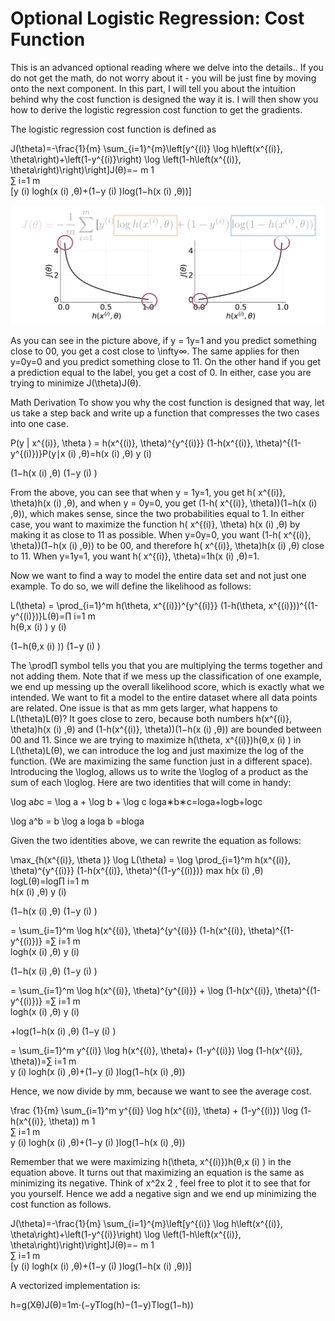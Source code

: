 # Optional Logistic Regression: Cost Function
This is an advanced optional reading where we delve into the details.. If you do not get the math, do not worry about it - you will be just fine by moving onto the next component. In this part, I will tell you about the intuition behind why the cost function is designed the way it is. I will then show you how to derive the logistic regression cost function to get the gradients. 

The logistic regression cost function is defined as 

 J(\theta)=-\frac{1}{m} \sum_{i=1}^{m}\left[y^{(i)} \log h\left(x^{(i)}, \theta\right)+\left(1-y^{(i)}\right) \log \left(1-h\left(x^{(i)}, \theta\right)\right)\right]J(θ)=− 
m
1
​	
 ∑ 
i=1
m
​	
 [y 
(i)
 logh(x 
(i)
 ,θ)+(1−y 
(i)
 )log(1−h(x 
(i)
 ,θ))]

![](zL6sM-PyTsO-rDPj8r7DrA_89c49e130c854fd3b754.png)

As you can see in the picture above, if y = 1y=1 and you predict something close to 00, you get a cost close to \infty∞. The same applies for then y=0y=0 and you predict something close to 11. On the other hand if you get a prediction equal to the label, you get a cost of 0. In either, case you are trying to minimize J(\theta)J(θ). 

Math Derivation
To show you why the cost function is designed that way, let us take a step 
back and write up a function that compresses the two cases into one case. 

P(y | x^{(i)}, \theta ) = h(x^{(i)}, \theta)^{y^{(i)}} (1-h(x^{(i)}, \theta)^{(1-y^{(i)})}P(y∣x 
(i)
 ,θ)=h(x 
(i)
 ,θ) 
y 
(i)
 
 (1−h(x 
(i)
 ,θ) 
(1−y 
(i)
 )
 

From the above, you can see that when y = 1y=1, you get h( x^{(i)}, \theta)h(x 
(i)
 ,θ), and when y = 0y=0, you get (1-h( x^{(i)}, \theta))(1−h(x 
(i)
 ,θ)), which makes sense, since the two probabilities equal to 1. In either case, you want to maximize the function h( x^{(i)}, \theta) h(x 
(i)
 ,θ) by making it as close to 11 as possible. When y=0y=0, you want (1-h( x^{(i)}, \theta))(1−h(x 
(i)
 ,θ)) to be 00, and therefore  h( x^{(i)}, \theta)h(x 
(i)
 ,θ) close to 11. When y=1y=1, you want h( x^{(i)}, \theta)=1h(x 
(i)
 ,θ)=1.

Now we want to find a way to model the entire data set and not just one example. To do so, we will define the likelihood as follows: 

L(\theta) = \prod_{i=1}^m  h(\theta, x^{(i)})^{y^{(i)}} (1-h(\theta, x^{(i)}))^{(1-y^{(i)})}L(θ)=∏ 
i=1
m
​	
 h(θ,x 
(i)
 ) 
y 
(i)
 
 (1−h(θ,x 
(i)
 )) 
(1−y 
(i)
 )
 

The \prod∏ symbol tells you that you are multiplying the terms together and not adding them. Note that if we mess up the classification of one example, we end up messing up the overall likelihood score, which is exactly what we intended. We want to fit a model to the entire dataset where all data points are related. One issue is that as mm gets larger, what happens to L(\theta)L(θ)? It goes close to zero, because both numbers  h(x^{(i)}, \theta)h(x 
(i)
 ,θ) and  (1-h(x^{(i)}, \theta))(1−h(x 
(i)
 ,θ)) are bounded between 00 and 11. Since we are trying to maximize h(\theta, x^{(i)})h(θ,x 
(i)
 ) in L(\theta)L(θ), we can introduce the log and just maximize the log of the function. (We are maximizing the same function just in a different space). Introducing the \loglog, allows us to write the \loglog of a product as the sum of each \loglog. Here are two identities that will come in handy: 

 \log a*b*c = \log a + \log b + \log c loga∗b∗c=loga+logb+logc

 \log a^b = b \log a loga 
b
 =bloga

Given the two identities above, we can rewrite the equation as follows: 

\max_{h(x^{(i)}, \theta )} \log L(\theta) = \log \prod_{i=1}^m h(x^{(i)}, \theta)^{y^{(i)}} (1-h(x^{(i)}, \theta)^{(1-y^{(i)})} max 
h(x 
(i)
 ,θ)
​	
 logL(θ)=log∏ 
i=1
m
​	
 h(x 
(i)
 ,θ) 
y 
(i)
 
 (1−h(x 
(i)
 ,θ) 
(1−y 
(i)
 )
 

 = \sum_{i=1}^m  \log  h(x^{(i)}, \theta)^{y^{(i)}} (1-h(x^{(i)}, \theta)^{(1-y^{(i)})} =∑ 
i=1
m
​	
 logh(x 
(i)
 ,θ) 
y 
(i)
 
 (1−h(x 
(i)
 ,θ) 
(1−y 
(i)
 )
 

= \sum_{i=1}^m  \log h(x^{(i)}, \theta)^{y^{(i)}}  + \log (1-h(x^{(i)}, \theta)^{(1-y^{(i)})} =∑ 
i=1
m
​	
 logh(x 
(i)
 ,θ) 
y 
(i)
 
 +log(1−h(x 
(i)
 ,θ) 
(1−y 
(i)
 )
 

= \sum_{i=1}^m  y^{(i)}  \log  h(x^{(i)}, \theta)+ (1-y^{(i)})  \log (1-h(x^{(i)}, \theta))=∑ 
i=1
m
​	
 y 
(i)
 logh(x 
(i)
 ,θ)+(1−y 
(i)
 )log(1−h(x 
(i)
 ,θ))

Hence, we now divide by mm, because we want to see the average cost. 

\frac {1}{m} \sum_{i=1}^m  y^{(i)}  \log  h(x^{(i)}, \theta) + (1-y^{(i)})  \log (1- h(x^{(i)}, \theta)) 
m
1
​	
 ∑ 
i=1
m
​	
 y 
(i)
 logh(x 
(i)
 ,θ)+(1−y 
(i)
 )log(1−h(x 
(i)
 ,θ))

Remember that we were maximizing h(\theta, x^{(i)})h(θ,x 
(i)
 ) in the equation above. It turns out that maximizing an equation is the same as minimizing its negative. Think of x^2x 
2
 , feel free to plot it to see that for you yourself. Hence we add a negative sign and we end up minimizing the cost function as follows. 

 J(\theta)=-\frac{1}{m} \sum_{i=1}^{m}\left[y^{(i)} \log h\left(x^{(i)}, \theta\right)+\left(1-y^{(i)}\right) \log \left(1-h\left(x^{(i)}, \theta\right)\right)\right]J(θ)=− 
m
1
​	
 ∑ 
i=1
m
​	
 [y 
(i)
 logh(x 
(i)
 ,θ)+(1−y 
(i)
 )log(1−h(x 
(i)
 ,θ))]

A vectorized implementation is:

h=g(Xθ)J(θ)=1m⋅(−yTlog(h)−(1−y)Tlog(1−h))
